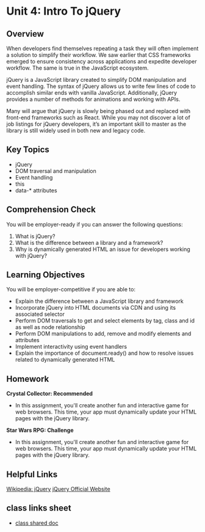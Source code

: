 # Unit 4: Intro To jQuery

## Overview
When developers find themselves repeating a task they will often implement a solution to simplify their workflow. We saw earlier that CSS frameworks emerged to ensure consistency across applications and expedite developer workflow. The same is true in the JavaScript ecosystem. 

jQuery is a JavaScript library created to simplify DOM manipulation and event handling. The syntax of jQuery allows us to write few lines of code to accomplish similar ends with vanilla JavaScript. Additionally, jQuery provides a number of methods for animations and working with APIs.

Many will argue that jQuery is slowly being phased out and replaced with front-end frameworks such as React. While you may not discover a lot of job listings for jQuery developers, it’s an important skill to master as the library is still widely used in both new and legacy code. 

## Key Topics
* jQuery
* DOM traversal and manipulation
* Event handling
* this
* data-* attributes

## Comprehension Check
You will be employer-ready if you can answer the following questions: 
1. What is jQuery? 
2. What is the difference between a library and a framework?
3. Why is dynamically generated HTML an issue for developers working with jQuery?

## Learning Objectives
You will be employer-competitive if you are able to: 
* Explain the difference between a JavaScript library and framework
* Incorporate jQuery into HTML documents via CDN and using its associated selector
* Perform DOM traversals to get and select elements by tag, class and id as well as node relationship
* Perform DOM manipulations to add, remove and modify elements and attributes
* Implement interactivity using event handlers
* Explain the importance of document.ready() and how to resolve issues related to dynamically generated HTML

## Homework
**Crystal Collector: Recommended**
* In this assignment, you'll create another fun and interactive game for web browsers. This time, your app must dynamically update your HTML pages with the jQuery library.

**Star Wars RPG: Challenge**
* In this assignment, you'll create another fun and interactive game for web browsers. This time, your app must dynamically update your HTML pages with the jQuery library.

## Helpful Links
[Wikipedia: jQuery](https://en.wikipedia.org/wiki/JQuery)
[jQuery Official Website](https://jquery.com/)


## class links sheet
* [class shared doc](https://docs.google.com/spreadsheets/d/1wesEB1sHndK-UkSv5fmYUEfoO0kkaRKkxL2pNybe_50/edit#gid=0)
